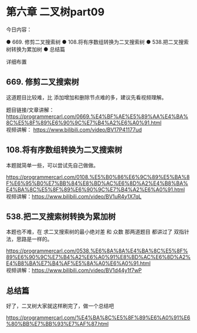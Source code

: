 # 第六章 二叉树part09
 今日内容：

● 669. 修剪二叉搜索树 
● 108.将有序数组转换为二叉搜索树 
● 538.把二叉搜索树转换为累加树 
● 总结篇 

 详细布置 

## 669. 修剪二叉搜索树 

这道题目比较难，比 添加增加和删除节点难的多，建议先看视频理解。

题目链接/文章讲解： https://programmercarl.com/0669.%E4%BF%AE%E5%89%AA%E4%BA%8C%E5%8F%89%E6%90%9C%E7%B4%A2%E6%A0%91.html  
视频讲解： https://www.bilibili.com/video/BV17P41177ud  

## 108.将有序数组转换为二叉搜索树  

本题就简单一些，可以尝试先自己做做。

https://programmercarl.com/0108.%E5%B0%86%E6%9C%89%E5%BA%8F%E6%95%B0%E7%BB%84%E8%BD%AC%E6%8D%A2%E4%B8%BA%E4%BA%8C%E5%8F%89%E6%90%9C%E7%B4%A2%E6%A0%91.html  
视频讲解：https://www.bilibili.com/video/BV1uR4y1X7qL  

## 538.把二叉搜索树转换为累加树  

本题也不难，在 求二叉搜索树的最小绝对差 和 众数 那两道题目 都讲过了 双指针法，思路是一样的。

https://programmercarl.com/0538.%E6%8A%8A%E4%BA%8C%E5%8F%89%E6%90%9C%E7%B4%A2%E6%A0%91%E8%BD%AC%E6%8D%A2%E4%B8%BA%E7%B4%AF%E5%8A%A0%E6%A0%91.html  
视频讲解：https://www.bilibili.com/video/BV1d44y1f7wP
## 总结篇  

好了，二叉树大家就这样刷完了，做一个总结吧

https://programmercarl.com/%E4%BA%8C%E5%8F%89%E6%A0%91%E6%80%BB%E7%BB%93%E7%AF%87.html   



